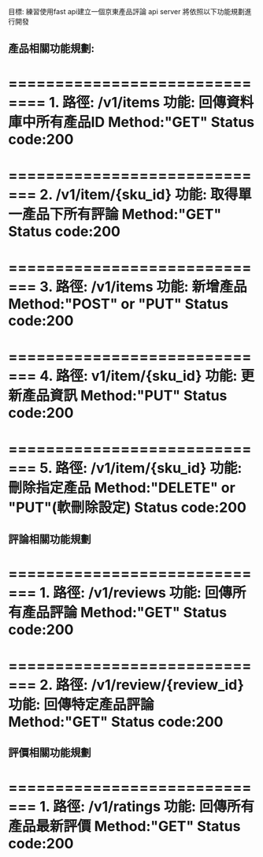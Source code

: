 目標:
練習使用fast api建立一個京東產品評論 api server
將依照以下功能規劃進行開發

## 產品相關功能規劃: ##
==============================
1.
路徑:
/v1/items
功能:
回傳資料庫中所有產品ID
Method:"GET"
Status code:200
=============================
=============================
2.
/v1/item/{sku_id}
功能:
取得單一產品下所有評論
Method:"GET"
Status code:200
=============================
=============================
3.
路徑:
/v1/items
功能:
新增產品
Method:"POST" or "PUT"
Status code:200
=============================
=============================
4.
路徑:
v1/item/{sku_id}
功能:
更新產品資訊
Method:"PUT"
Status code:200
=============================
=============================
5.
路徑:
/v1/item/{sku_id}
功能:
刪除指定產品
Method:"DELETE" or "PUT"(軟刪除設定)
Status code:200
=============================

## 評論相關功能規劃 ##
=============================
1.
路徑:
/v1/reviews
功能:
回傳所有產品評論
Method:"GET"
Status code:200
=============================
=============================
2.
路徑:
/v1/review/{review_id}
功能:
回傳特定產品評論
Method:"GET"
Status code:200
=============================

## 評價相關功能規劃 ##
=============================
1.
路徑:
/v1/ratings
功能:
回傳所有產品最新評價
Method:"GET"
Status code:200
=============================
